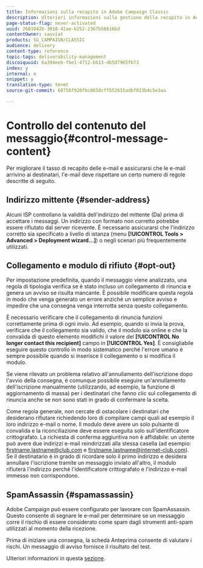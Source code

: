 ```yaml
---
title: Informazioni sulla recapito in Adobe Campaign Classic
description: Ulteriori informazioni sulla gestione della recapito in Adobe Campaign Classic.
page-status-flag: never-activated
uuid: 2681042b-3018-42ae-b252-2367b56616bd
contentOwner: sauviat
products: SG_CAMPAIGN/CLASSIC
audience: delivery
content-type: reference
topic-tags: deliverability-management
discoiquuid: 6a394eeb-fbe1-4712-bb13-db5d7965fb73
index: y
internal: n
snippet: y
translation-type: tm+mt
source-git-commit: 68756f920fbc8658cff552615adbf023b4c5e3aa

---
```



# Controllo del contenuto del messaggio{#control-message-content}

Per migliorare il tasso di recapito delle e-mail e assicurarsi che le e-mail arrivino ai destinatari, l&#39;e-mail deve rispettare un certo numero di regole descritte di seguito.

## Indirizzo mittente {#sender-address}

Alcuni ISP controllano la validità dell&#39;indirizzo del mittente (Da) prima di accettare i messaggi. Un indirizzo con formato non corretto potrebbe essere rifiutato dal server ricevente. È necessario assicurarsi che l&#39;indirizzo corretto sia specificato a livello di istanza (menu **[!UICONTROL Tools > Advanced > Deployment wizard...]**) o negli scenari più frequentemente utilizzati.

## Collegamento e modulo di rifiuto {#opt-out}

Per impostazione predefinita, quando il messaggio viene analizzato, una regola di tipologia verifica se è stato incluso un collegamento di rinuncia e genera un avviso se risulta mancante. È possibile modificare questa regola in modo che venga generato un errore anziché un semplice avviso e impedire che una consegna venga interrotta senza questo collegamento.

È necessario verificare che il collegamento di rinuncia funzioni correttamente prima di ogni invio. Ad esempio, quando si invia la prova, verificare che il collegamento sia valido, che il modulo sia online e che la convalida di questo elemento modifichi il valore del **[!UICONTROL No longer contact this recipient]** campo in **[!UICONTROL Yes]**. È consigliabile eseguire questo controllo in modo sistematico perché l&#39;errore umano è sempre possibile quando si inserisce il collegamento o si modifica il modulo.

Se viene rilevato un problema relativo all&#39;annullamento dell&#39;iscrizione dopo l&#39;avvio della consegna, è comunque possibile eseguire un&#39;annullamento dell&#39;iscrizione manualmente (utilizzando, ad esempio, la funzione di aggiornamento di massa) per i destinatari che fanno clic sul collegamento di rinuncia anche se non sono stati in grado di confermare la scelta.

Come regola generale, non cercate di ostacolare i destinatari che desiderano rifiutare richiedendo loro di compilare campi quali ad esempio il loro indirizzo e-mail o nome. Il modulo deve avere un solo pulsante di convalida e la riconciliazione deve essere eseguita solo sull&#39;identificatore crittografato. La richiesta di conferma aggiuntiva non è affidabile: un utente può avere due indirizzi e-mail reindirizzati alla stessa casella (ad esempio: firstname.lastname@club.com e firstname.lastname@internet-club.com). Se il destinatario è in grado di ricordare solo il primo indirizzo e desidera annullare l&#39;iscrizione tramite un messaggio inviato all&#39;altro, il modulo rifiuterà l&#39;indirizzo perché l&#39;identificatore crittografato e l&#39;indirizzo e-mail immesso non corrispondono.

## SpamAssassin {#spamassassin}

Adobe Campaign può essere configurato per lavorare con SpamAssassin. Questo consente di segnare le e-mail per determinare se un messaggio corre il rischio di essere considerato come spam dagli strumenti anti-spam utilizzati al momento della ricezione.

Prima di iniziare una consegna, la scheda Anteprima consente di valutare i rischi. Un messaggio di avviso fornisce il risultato del test.

Ulteriori informazioni in questa [sezione](../../delivery/using/spamassassin.md).